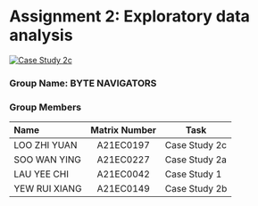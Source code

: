 # Assignment 2: Exploratory data analysis
<a href="https://colab.research.google.com/drive/1T88HZ-X5-gr2AhhGrdqP8x1vVpK_5HFT?usp=sharing"
   target="_parent"><img src="https://colab.research.google.com/assets/colab-badge.svg" alt="Case Study 2c"/></a>

### Group Name: BYTE NAVIGATORS
### Group Members

| Name                                     | Matrix Number | Task |
| :---------------------------------------- | :-------------: | ------------- |
| LOO ZHI YUAN            |A21EC0197      |Case Study 2c|
| SOO WAN YING              |A21EC0227      |Case Study 2a      |
| LAU YEE CHI              |A21EC0042      |Case Study 1    |
| YEW RUI XIANG              |A21EC0149      |Case Study 2b     |
